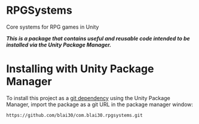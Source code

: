 # RPGSystems
Core systems for RPG games in Unity

***This is a package that contains useful and reusable code intended to be installed via the Unity Package Manager.***

# Installing with Unity Package Manager

To install this project as a [git dependency](https://docs.unity3d.com/Manual/upm-git.html) using the Unity Package Manager,
import the package as a git URL in the package manager window:

```
https://github.com/blai30/com.blai30.rpgsystems.git
```

